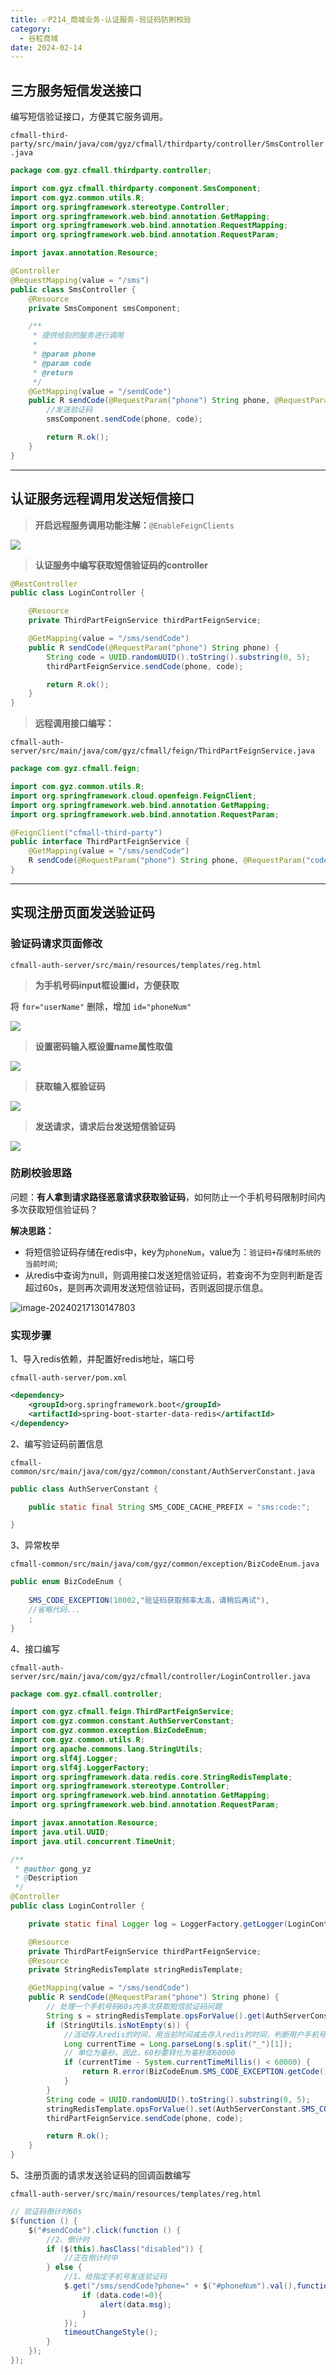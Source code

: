```yaml
---
title: ✅P214_商城业务-认证服务-验证码防刷校验
category:
  - 谷粒商城
date: 2024-02-14
---
```


<!-- more -->

## 三方服务短信发送接口

编写短信验证接口，方便其它服务调用。

`cfmall-third-party/src/main/java/com/gyz/cfmall/thirdparty/controller/SmsController.java`

```java
package com.gyz.cfmall.thirdparty.controller;

import com.gyz.cfmall.thirdparty.component.SmsComponent;
import com.gyz.common.utils.R;
import org.springframework.stereotype.Controller;
import org.springframework.web.bind.annotation.GetMapping;
import org.springframework.web.bind.annotation.RequestMapping;
import org.springframework.web.bind.annotation.RequestParam;

import javax.annotation.Resource;

@Controller
@RequestMapping(value = "/sms")
public class SmsController {
    @Resource
    private SmsComponent smsComponent;

    /**
     * 提供给别的服务进行调用
     *
     * @param phone
     * @param code
     * @return
     */
    @GetMapping(value = "/sendCode")
    public R sendCode(@RequestParam("phone") String phone, @RequestParam("code") String code) {
        //发送验证码
        smsComponent.sendCode(phone, code);

        return R.ok();
    }
}
```

---

## 认证服务远程调用发送短信接口

> **开启远程服务调用功能注解：**`@EnableFeignClients`


![](https://cfmall-hello.oss-cn-beijing.aliyuncs.com/images/202304/202304071422382.png#id=JFFXv&originHeight=228&originWidth=1133&originalType=binary&ratio=1&rotation=0&showTitle=false&status=done&style=none&title=#id=j6MEe&originHeight=228&originWidth=1133&originalType=binary&ratio=1&rotation=0&showTitle=false&status=done&style=none&title=)

> **认证服务中编写获取短信验证码的controller**


```java
@RestController
public class LoginController {

    @Resource
    private ThirdPartFeignService thirdPartFeignService;

    @GetMapping(value = "/sms/sendCode")
    public R sendCode(@RequestParam("phone") String phone) {
        String code = UUID.randomUUID().toString().substring(0, 5);
        thirdPartFeignService.sendCode(phone, code);

        return R.ok();
    }
}
```

> **远程调用接口编写：**


`cfmall-auth-server/src/main/java/com/gyz/cfmall/feign/ThirdPartFeignService.java`

```java
package com.gyz.cfmall.feign;

import com.gyz.common.utils.R;
import org.springframework.cloud.openfeign.FeignClient;
import org.springframework.web.bind.annotation.GetMapping;
import org.springframework.web.bind.annotation.RequestParam;

@FeignClient("cfmall-third-party")
public interface ThirdPartFeignService {
    @GetMapping(value = "/sms/sendCode")
    R sendCode(@RequestParam("phone") String phone, @RequestParam("code") String code);
}
```

---

## 实现注册页面发送验证码

### 验证码请求页面修改

`cfmall-auth-server/src/main/resources/templates/reg.html`

> **为手机号码input框设置id，方便获取**


将 `for="userName"` 删除，增加 `id="phoneNum"`

![](https://cfmall-hello.oss-cn-beijing.aliyuncs.com/img/202312/d7a1c1c5f2548d622c639cf6504da0a4.png#id=LNQAw&originHeight=145&originWidth=984&originalType=binary&ratio=1&rotation=0&showTitle=false&status=done&style=none&title=)

> **设置密码输入框设置name属性取值**

![](https://cfmall-hello.oss-cn-beijing.aliyuncs.com/img/202312/d70e1a30500613bef921088ff7479807.png#id=QHc09&originHeight=347&originWidth=993&originalType=binary&ratio=1&rotation=0&showTitle=false&status=done&style=none&title=)

> **获取输入框验证码**

![](https://cfmall-hello.oss-cn-beijing.aliyuncs.com/img/202312/43442ea65e7b371ec6b5d7eed1e1cd94.png#id=IdkIY&originHeight=325&originWidth=869&originalType=binary&ratio=1&rotation=0&showTitle=false&status=done&style=none&title=)

> **发送请求，请求后台发送短信验证码**


![](https://cfmall-hello.oss-cn-beijing.aliyuncs.com/img/202312/48efd67264e0a0dc2f292fe465f50238.png#id=Ncvef&originHeight=361&originWidth=679&originalType=binary&ratio=1&rotation=0&showTitle=false&status=done&style=none&title=)

### 防刷校验思路

问题：**有人拿到请求路径恶意请求获取验证码**，如何防止一个手机号码限制时间内多次获取短信验证码？

**解决思路：**

- 将短信验证码存储在redis中，key为`phoneNum`，value为：`验证码+存储时系统的当前时间`;
- 从redis中查询为null，则调用接口发送短信验证码，若查询不为空则判断是否超过60s，是则再次调用发送短信验证码，否则返回提示信息。

![image-20240217130147803](https://studyimages.oss-cn-beijing.aliyuncs.com/img/others/202402/2c6cdbd10b885055.png)
### 实现步骤

1、导入redis依赖，并配置好redis地址，端口号

`cfmall-auth-server/pom.xml`

```xml
<dependency>
    <groupId>org.springframework.boot</groupId>
    <artifactId>spring-boot-starter-data-redis</artifactId>
</dependency>
```

2、编写验证码前置信息

`cfmall-common/src/main/java/com/gyz/common/constant/AuthServerConstant.java`

```java
public class AuthServerConstant {

    public static final String SMS_CODE_CACHE_PREFIX = "sms:code:";

}
```

3、异常枚举

`cfmall-common/src/main/java/com/gyz/common/exception/BizCodeEnum.java`

```java
public enum BizCodeEnum {
    
    SMS_CODE_EXCEPTION(10002,"验证码获取频率太高，请稍后再试"),
    //省略代码...
    ;
}
```

4、接口编写

`cfmall-auth-server/src/main/java/com/gyz/cfmall/controller/LoginController.java`

```java
package com.gyz.cfmall.controller;

import com.gyz.cfmall.feign.ThirdPartFeignService;
import com.gyz.common.constant.AuthServerConstant;
import com.gyz.common.exception.BizCodeEnum;
import com.gyz.common.utils.R;
import org.apache.commons.lang.StringUtils;
import org.slf4j.Logger;
import org.slf4j.LoggerFactory;
import org.springframework.data.redis.core.StringRedisTemplate;
import org.springframework.stereotype.Controller;
import org.springframework.web.bind.annotation.GetMapping;
import org.springframework.web.bind.annotation.RequestParam;

import javax.annotation.Resource;
import java.util.UUID;
import java.util.concurrent.TimeUnit;

/**
 * @author gong_yz
 * @Description
 */
@Controller
public class LoginController {

    private static final Logger log = LoggerFactory.getLogger(LoginController.class);

    @Resource
    private ThirdPartFeignService thirdPartFeignService;
    @Resource
    private StringRedisTemplate stringRedisTemplate;

    @GetMapping(value = "/sms/sendCode")
    public R sendCode(@RequestParam("phone") String phone) {
        // 处理一个手机号码60s内多次获取短信验证码问题
        String s = stringRedisTemplate.opsForValue().get(AuthServerConstant.SMS_CODE_CACHE_PREFIX + phone);
        if (StringUtils.isNotEmpty(s)) {
            //活动存入redis的时间，用当前时间减去存入redis的时间，判断用户手机号是否在60s内发送验证码
            Long currentTime = Long.parseLong(s.split("_")[1]);
            // 单位为毫秒，因此，60秒要转化为毫秒即60000
            if (currentTime - System.currentTimeMillis() < 60000) {
                return R.error(BizCodeEnum.SMS_CODE_EXCEPTION.getCode(), BizCodeEnum.SMS_CODE_EXCEPTION.getMessage());
            }
        }
        String code = UUID.randomUUID().toString().substring(0, 5);
        stringRedisTemplate.opsForValue().set(AuthServerConstant.SMS_CODE_CACHE_PREFIX + phone, code + "_" + System.currentTimeMillis(), 10, TimeUnit.MINUTES);
        thirdPartFeignService.sendCode(phone, code);

        return R.ok();
    }
}
```

5、注册页面的请求发送验证码的回调函数编写

`cfmall-auth-server/src/main/resources/templates/reg.html`

```java
// 验证码倒计时60s
$(function () {
	$("#sendCode").click(function () {
		//2、倒计时
		if ($(this).hasClass("disabled")) {
			//正在倒计时中
		} else {
			//1、给指定手机号发送验证码
			$.get("/sms/sendCode?phone=" + $("#phoneNum").val(),function (data) {
				if (data.code!=0){
					alert(data.msg);
				}
			});
			timeoutChangeStyle();
		}
	});
});
```
